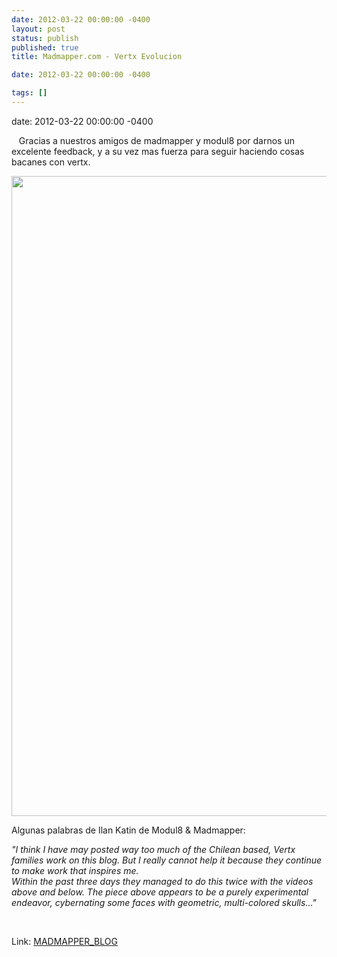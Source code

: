 ```yaml
---
date: 2012-03-22 00:00:00 -0400
layout: post
status: publish
published: true
title: Madmapper.com - Vertx Evolucion

date: 2012-03-22 00:00:00 -0400

tags: []
---
```

date: 2012-03-22 00:00:00 -0400
<p style="text-align: left;">&nbsp; &nbsp;Gracias a nuestros amigos de madmapper y modul8 por darnos un excelente feedback, y a su vez mas fuerza para seguir haciendo cosas bacanes con vertx.</p>
<p style="text-align: center;"><a href="http://www.trimex.cl/wp-content/uploads/Vertx-evolutions-MadMapper11.jpg"><img class="alignnone size-large wp-image-632" title="Vertx evolutions | MadMapper" src="http://www.trimex.cl/wp-content/uploads/Vertx-evolutions-MadMapper11-505x1024.jpg" alt="" width="505" height="1024" /></a></p>
<p style="text-align: left;">Algunas palabras de Ilan Katin de Modul8 &amp; Madmapper:</p>
<p><em>"I think I have may posted way too much of the Chilean based, Vertx families work on this blog. But I really cannot help it because they continue to make work that inspires me.</em><br />
<em> Within the past three days they managed to do this twice with the videos above and below. The piece above appears to be a purely experimental endeavor, cybernating some faces with geometric, multi-colored skulls..."</em></p>
<p>&nbsp;</p>
<p>Link:&nbsp;<a title="Madmapper Blog" href="http://www.madmapper.com/2012/03/22/vertx-evolutions/" target="_blank">MADMAPPER_BLOG</a></p>

